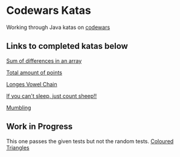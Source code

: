 # Codewars Katas
Working through Java katas on [codewars](https://www.codewars.com)

## Links to completed katas below

[Sum of differences in an array](https://www.codewars.com/kata/5b73fe9fb3d9776fbf00009e)

[Total amount of points](https://www.codewars.com/kata/5bb904724c47249b10000131)

[Longes Vowel Chain](https://www.codewars.com/kata/59c5f4e9d751df43cf000035)

[If you can't sleep, just count sheep!!](https://www.codewars.com/kata/5b077ebdaf15be5c7f000077)

[Mumbling](https://www.codewars.com/kata/5667e8f4e3f572a8f2000039)

## Work in Progress

This one passes the given tests but not the random tests.
[Coloured Triangles](https://www.codewars.com/kata/5a25ac6ac5e284cfbe000111)
